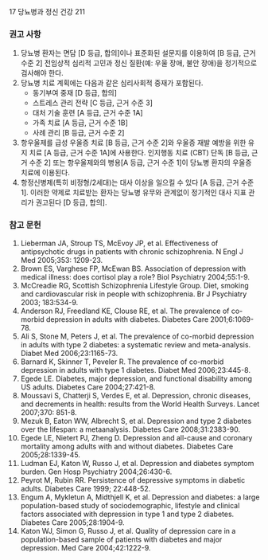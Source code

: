 17 당뇨병과 정신 건강
211

### 권고 사항

1.  당뇨병 환자는 면담 [D 등급, 합의]이나 표준화된 설문지를 이용하여 [B 등급, 근거 수준 2] 전임상적 심리적 고민과 정신 질환(예: 우울 장애, 불안 장애)을 정기적으로 검사해야 한다.
2.  당뇨병 치료 계획에는 다음과 같은 심리사회적 중재가 포함된다.
    *   동기부여 중재 [D 등급, 합의]
    *   스트레스 관리 전략 [C 등급, 근거 수준 3]
    *   대처 기술 훈련 [A 등급, 근거 수준 1A]
    *   가족 치료 [A 등급, 근거 수준 1B]
    *   사례 관리 [B 등급, 근거 수준 2]
3.  항우울제를 급성 우울증 치료 [B 등급, 근거 수준 2]와 우울증 재발 예방을 위한 유지 치료 [A 등급, 근거 수준 1A]에 사용한다. 인지행동 치료 (CBT) 단독 [B 등급, 근거 수준 2] 또는 항우울제와의 병용[A 등급, 근거 수준 1]이 당뇨병 환자의 우울증 치료에 이용된다.
4.  항정신병제(특히 비정형/2세대)는 대사 이상을 일으킬 수 있다 [A 등급, 근거 수준 1]. 이러한 약제로 치료받는 환자는 당뇨병 유무와 관계없이 정기적인 대사 지표 관리가 권고된다 [D 등급, 합의].

### 참고 문헌

1.  Lieberman JA, Stroup TS, McEvoy JP, et al. Effectiveness of antipsychotic drugs in patients with chronic schizophrenia. N Engl J Med 2005;353: 1209-23.
2.  Brown ES, Varghese FP, McEwan BS. Association of depression with medical illness: does cortisol play a role? Biol Psychiatry 2004;55:1-9.
3.  McCreadie RG, Scottish Schizophrenia Lifestyle Group. Diet, smoking and cardiovascular risk in people with schizophrenia. Br J Psychiatry 2003; 183:534-9.
4.  Anderson RJ, Freedland KE, Clouse RE, et al. The prevalence of co-morbid depression in adults with diabetes. Diabetes Care 2001;6:1069-78.
5.  Ali S, Stone M, Peters J, et al. The prevalence of co-morbid depression in adults with type 2 diabetes: a systematic review and meta-analysis. Diabet Med 2006;23:1165-73.
6.  Barnard K, Skinner T, Peveler R. The prevalence of co-morbid depression in adults with type 1 diabetes. Diabet Med 2006;23:445-8.
7.  Egede LE. Diabetes, major depression, and functional disability among US adults. Diabetes Care 2004;27:421-8.
8.  Moussavi S, Chatterji S, Verdes E, et al. Depression, chronic diseases, and decrements in health: results from the World Health Surveys. Lancet 2007;370: 851-8.
9.  Mezuk B, Eaton WW, Albrecht S, et al. Depression and type 2 diabetes over the lifespan: a metaanalysis. Diabetes Care 2008;31:2383-90.
10. Egede LE, Nietert PJ, Zheng D. Depression and all-cause and coronary mortality among adults with and without diabetes. Diabetes Care 2005;28:1339-45.
11. Ludman EJ, Katon W, Russo J, et al. Depression and diabetes symptom burden. Gen Hosp Psychiatry 2004;26:430-6.
12. Peyrot M, Rubin RR. Persistence of depressive symptoms in diabetic adults. Diabetes Care 1999; 22:448-52.
13. Engum A, Mykletun A, Midthjell K, et al. Depression and diabetes: a large population-based study of sociodemographic, lifestyle and clinical factors associated with depression in type 1 and type 2 diabetes. Diabetes Care 2005;28:1904-9.
14. Katon WJ, Simon G, Russo J, et al. Quality of depression care in a population-based sample of patients with diabetes and major depression. Med Care 2004;42:1222-9.